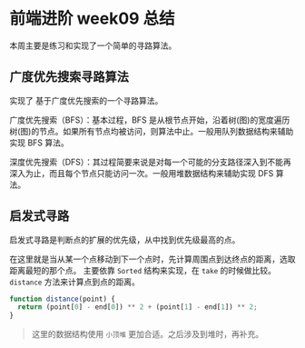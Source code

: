 # 前端进阶 week09 总结

本周主要是练习和实现了一个简单的寻路算法。

## 广度优先搜索寻路算法

实现了 基于广度优先搜索的一个寻路算法。

广度优先搜索（BFS）：基本过程，BFS 是从根节点开始，沿着树(图)的宽度遍历树(图)的节点。如果所有节点均被访问，则算法中止。一般用队列数据结构来辅助实现 BFS 算法。

深度优先搜索（DFS）：其过程简要来说是对每一个可能的分支路径深入到不能再深入为止，而且每个节点只能访问一次。一般用堆数据结构来辅助实现 DFS 算法。

## 启发式寻路

启发式寻路是判断点的扩展的优先级，从中找到优先级最高的点。

在这里就是当从某一个点移动到下一个点时，先计算周围点到达终点的距离，选取距离最短的那个点。
主要依靠 `Sorted` 结构来实现，在 `take` 的时候做比较。`distance` 方法来计算点到点的距离。

```js
function distance(point) {
  return (point[0] - end[0]) ** 2 + (point[1] - end[1]) ** 2;
}
```

> 这里的数据结构使用 `小顶堆` 更加合适。之后涉及到堆时，再补充。
